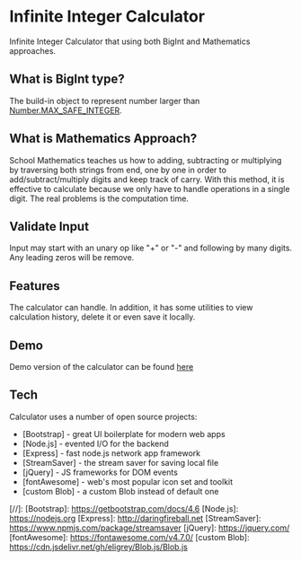 # Infinite Integer Calculator

Infinite Integer Calculator that using both BigInt and Mathematics approaches.

## What is BigInt type?

The build-in object to represent number larger than [Number.MAX_SAFE_INTEGER](https://developer.mozilla.org/en-US/docs/Web/JavaScript/Reference/Global_Objects/Number/MAX_SAFE_INTEGER).

## What is Mathematics Approach?

School Mathematics teaches us how to adding, subtracting or multiplying by traversing both strings from end, one by one in order to add/subtract/multiply digits and keep track of carry.
With this method, it is effective to calculate because we only have to handle operations in a single digit. The real problems is the computation time.

## Validate Input

Input may start with an unary op like "+" or "-" and following by many digits. Any leading zeros will be remove.

## Features

The calculator can handle. In addition, it has some utilities to view calculation history, delete it or even save it locally.

## Demo

Demo version of the calculator can be found [here](https://infinite-calculator.herokuapp.com)

## Tech

Calculator uses a number of open source projects:

- [Bootstrap] - great UI boilerplate for modern web apps
- [Node.js] - evented I/O for the backend
- [Express] - fast node.js network app framework
- [StreamSaver] - the stream saver for saving local file
- [jQuery] - JS frameworks for DOM events
- [fontAwesome] - web's most popular icon set and toolkit
- [custom Blob] - a custom Blob instead of default one


[//]:
   [Bootstrap]: <https://getbootstrap.com/docs/4.6>
   [Node.js]: <https://nodejs.org>
   [Express]: <http://daringfireball.net>
   [StreamSaver]: <https://www.npmjs.com/package/streamsaver>
   [jQuery]: <https://jquery.com/>
   [fontAwesome]: <https://fontawesome.com/v4.7.0/>
   [custom Blob]: <https://cdn.jsdelivr.net/gh/eligrey/Blob.js/Blob.js>
